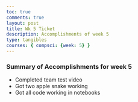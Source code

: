 ```yaml
---
toc: true
comments: true
layout: post
title: Wk 5 Ticket
description: Accomplishments of week 5
type: tangibles
courses: { compsci: {week: 5} }
---
```


### Summary of Accomplishments for week 5
- Completed team test video
- Got two apple snake working
- Got all code working in notebooks